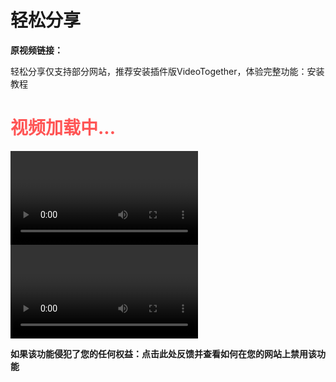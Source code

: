 # 轻松分享
**原视频链接：**<strong></strong>

轻松分享仅支持部分网站，推荐安装插件版VideoTogether，体验完整功能：安装教程


<h1 id="StatusText" style="color:#FF5555">视频加载中...</h1>


<video id="hlsVideo" controls></video>
<video id="nativeVideo" controls></video>

<script setup>
import EasyShare from '../.vitepress/components/EasyShare.vue'
</script>
<EasyShare />





**如果该功能侵犯了您的任何权益：点击此处反馈并查看如何在您的网站上禁用该功能**